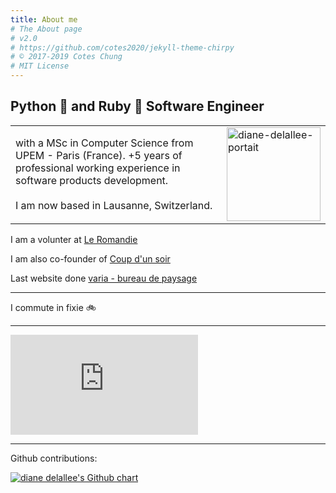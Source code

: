 ```yaml
---
title: About me
# The About page
# v2.0
# https://github.com/cotes2020/jekyll-theme-chirpy
# © 2017-2019 Cotes Chung
# MIT License
---
```


## Python 🐍 and Ruby 💎 Software Engineer

<table border="0">
 <tr>
    <td>with a MSc in Computer Science from UPEM - Paris (France). +5 years of professional working experience in software products development.
    <br/><br/>I am now based in Lausanne, Switzerland.</td>
    <td><img src="{{ site.baseurl }}/img/diane_delallee_portrait.jpg" alt="diane-delallee-portait" width="150"/></td>
 </tr>

</table>

I am a volunter at [Le Romandie](https://www.leromandie.ch)

I am also co-founder of [Coup d'un soir](https://www.coup-dun-soir.ch/actualites)

Last website done [varia - bureau de paysage](https://www.varia-paysage.ch)

----

I commute in fixie 🚲

----

<iframe height='160' width='300' frameborder='0' allowtransparency='true' scrolling='no' src='https://www.strava.com/athletes/39832922/activity-summary/04cc14a2015106ab1acc7dc1daadf7c7410ed2ff'>
</iframe>

----

Github contributions:

[<img src="https://ghchart.rshah.org/dianedelallee" alt="diane delallee's Github chart" />](https://github.com/dianedelallee)